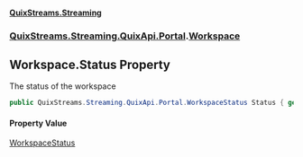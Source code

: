 #### [QuixStreams.Streaming](index.md 'index')
### [QuixStreams.Streaming.QuixApi.Portal](QuixStreams.Streaming.QuixApi.Portal.md 'QuixStreams.Streaming.QuixApi.Portal').[Workspace](Workspace.md 'QuixStreams.Streaming.QuixApi.Portal.Workspace')

## Workspace.Status Property

The status of the workspace

```csharp
public QuixStreams.Streaming.QuixApi.Portal.WorkspaceStatus Status { get; set; }
```

#### Property Value
[WorkspaceStatus](WorkspaceStatus.md 'QuixStreams.Streaming.QuixApi.Portal.WorkspaceStatus')